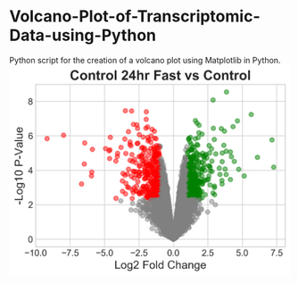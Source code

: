 # Volcano-Plot-of-Transcriptomic-Data-using-Python
Python script for the creation of a volcano plot using Matplotlib in Python.
![alt text](https://github.com/vinmperez/Volcano-Plot-of-Transcriptomic-Data-using-Python/blob/master/WT%20Ctl-k%2024%20vs%20WT%20Ctl-k.png)
